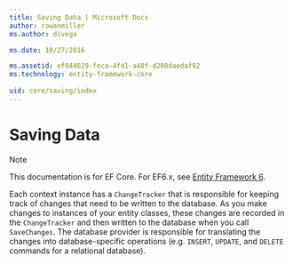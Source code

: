 ```yaml
---
title: Saving Data | Microsoft Docs
author: rowanmiller
ms.author: divega

ms.date: 10/27/2016

ms.assetid: ef044629-feca-4fd1-a48f-d208daedaf92
ms.technology: entity-framework-core
 
uid: core/saving/index
---
```

# Saving Data

> [!NOTE]
> This documentation is for EF Core. For EF6.x, see [Entity Framework 6](../../ef6/index.md).

Each context instance has a `ChangeTracker` that is responsible for keeping track of changes that need to be written to the database. As you make changes to instances of your entity classes, these changes are recorded in the `ChangeTracker` and then written to the database when you call `SaveChanges`. The database provider is responsible for translating the changes into database-specific operations (e.g. `INSERT`, `UPDATE`, and `DELETE` commands for a relational database).
